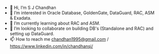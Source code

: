 - 👋 Hi, I’m S J Chandhan
- 👀 I’m interested in Oracle Database, GoldenGate, DataGuard, RAC, ASM & Exadata.
- 🌱 I’m currently learning about RAC and ASM.
- 💞️ I’m looking to collaborate on building DB's (Standalone and RAC) and setting up DataGuard.
- 📫 How to reach me chandhan1995@gmail.com / https://www.linkedin.com/in/chandhansj/

<!---
SJChandhan/SJChandhan is a ✨ special ✨ repository because its `README.md` (this file) appears on your GitHub profile.
You can click the Preview link to take a look at your changes.
--->
